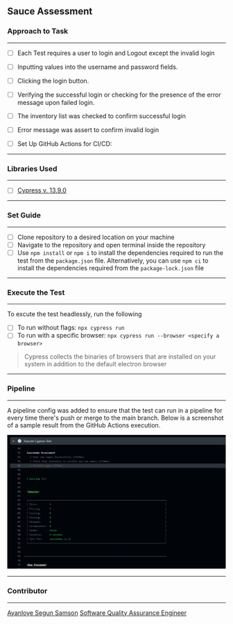 ## Sauce Assessment

### Approach to Task
---

- [ ] Each Test requires a user to login and Logout except the invalid login
- [ ] Inputting values into the username and password fields.
- [ ] Clicking the login button.
- [ ] Verifying the successful login or checking for the presence of the error message upon failed login.
- [ ] The inventory list was checked to confirm successful login
- [ ] Error message was assert to confirm invalid login
- [ ] Set Up GitHub Actions for CI/CD:


---

### Libraries Used
---

- [ ] [Cypress v. 13.9.0](https://www.npmjs.com/package/cypress)

---

### Set Guide
---

- [ ] Clone repository to a desired location on your machine
- [ ] Navigate to the repository and open terminal inside the repository
- [ ] Use `npm install` or `npm i` to install the dependencies required to run the test from the `package.json` file. Alternatively, you can use `npm ci` to install the dependencies required from the `package-lock.json` file

---

### Execute the Test
---

To excute the test headlessly, run the following

- [ ] To run without flags: `npx cypress run`
- [ ] To run with a specific browser: `npx cypress run --browser <specify a browser>`
> Cypress collects the binaries of browsers that are installed on your system in addition to the    default electron browser


---
### Pipeline

---

A pipeline config was added to ensure that the test can run in a pipeline for every time there's push or merge to the main branch. Below is a screenshot of a sample result from the GitHub Actions execution.

![](pipeline-result.png)

---

### Contributor
---
[Ayanloye Segun Samson]()
[Software Quality Assurance Engineer]()

